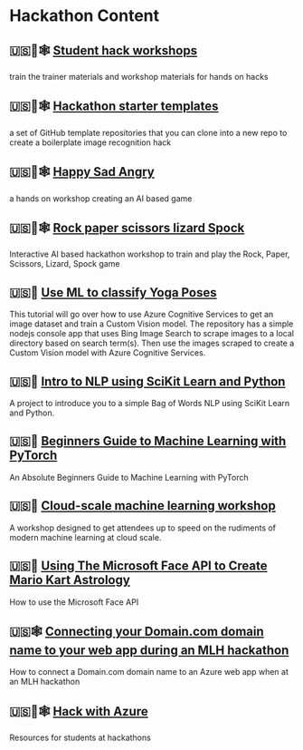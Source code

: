 # Hackathon Content

## 🇺🇸🧠🕸 [Student hack workshops](https://github.com/microsoft/computerscience/tree/master/Events%20and%20Hacks/Student%20Hacks)

train the trainer materials and workshop materials for hands on hacks

## 🇺🇸🧠🕸 [Hackathon starter templates](https://gist.github.com/jimbobbennett/5fba488e0722f089b306f83695b2e365)

a set of GitHub template repositories that you can clone into a new repo to create a boilerplate image recognition hack

## 🇺🇸🧠🕸 [Happy Sad Angry](https://github.com/jimbobbennett/HappySadAngryWorkshop)

a hands on workshop creating an AI based game

## 🇺🇸🧠🕸 [Rock paper scissors lizard Spock](https://gist.github.com/berndverst/adfabadabd7838a39dca124931350786)

Interactive AI based hackathon workshop to train and play the Rock, Paper, Scissors, Lizard, Spock game

## 🇺🇸🧠 [Use ML to classify Yoga Poses](https://github.com/cassieview/Use-ML-To-Classify-Yoga-Poses)

This tutorial will go over how to use Azure Cognitive Services to get an image dataset and train a Custom Vision model. The repository has a simple nodejs console app that uses Bing Image Search to scrape images to a local directory based on search term(s). Then use the images scraped to create a Custom Vision model with Azure Cognitive Services.

## 🇺🇸🧠 [Intro to NLP using SciKit Learn and Python](https://github.com/cassieview/intro-nlp-wine-reviews)

A project to introduce you to a simple Bag of Words NLP using SciKit Learn and Python.

## 🇺🇸🧠 [Beginners Guide to Machine Learning with PyTorch](https://github.com/sethjuarez/pytorchintro)

An Absolute Beginners Guide to Machine Learning with PyTorch

## 🇺🇸🧠 [Cloud-scale machine learning workshop](https://github.com/cloudscaleml)

A workshop designed to get attendees up to speed on the rudiments of modern machine learning at cloud scale.

## 🇺🇸🧠 [Using The Microsoft Face API to Create Mario Kart Astrology](https://dev.to/azure/using-the-microsoft-face-api-to-create-mario-kart-astrology-3hap)

How to use the Microsoft Face API

## 🇺🇸🕸 [Connecting your Domain.com domain name to your web app during an MLH hackathon](https://dev.to/azure/connecting-your-domain-com-domain-name-to-your-web-app-during-an-mlh-hackathon-287o)

How to connect a Domain.com domain name to an Azure web app when at an MLH hackathon

## 🇺🇸🧠🕸 [Hack with Azure](https://github.com/microsoft/hackwithazure)

Resources for students at hackathons
